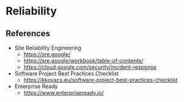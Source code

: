 # Reliability

## References

- Site Reliability Engineering
  - <https://sre.google/>
  - <https://sre.google/workbook/table-of-contents/>
  - <https://cloud.google.com/security/incident-response>
- Software Project Best Practices Checklist
  - <https://kkovacs.eu/software-project-best-practices-checklist>
- Enterprise Ready
  - <https://www.enterpriseready.io/>
